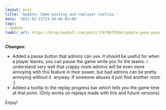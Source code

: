 ```yaml
---
layout: post
title: 'Update: Game pausing and replayer tooltip.'
date: '2012-02-11T23:40:06-03:00'
tags:
- update
tumblr_url: https://blog.haxball.com/post/17470075566/update-game-pausing-and-replayer-tooltip
---
```

 **Changes:**

- Added a pause button that admins can use. It should be useful for when a player leaves, you can pause the game while you fix the teams. I understand very well that crappy room admins will be even more annoying with this feature in their power, but bad admins can be pretty annoying without it &nbsp;anyway. If someone abuses it just find another room ;)
- Added a tooltip to the replay progress bar which tells you the game time at that point. (Only works on replays made with this and future versions)

Enjoy!

